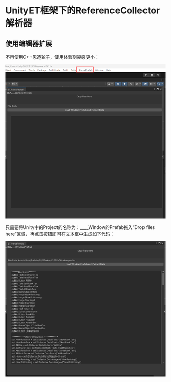 # UnityET框架下的ReferenceCollector解析器

## 使用编辑器扩展
不再使用C++恩造轮子，使用体验割裂感更小：

![编辑器界面](images/img1.png)

只需要将Unity中的Project的名称为：____Window的Prefab拖入“Drop files here”区域，再点击按钮即可在文本框中生成如下代码：

![编辑器界面](images/img2.png)

